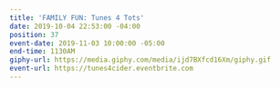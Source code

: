 ```yaml
---
title: 'FAMILY FUN: Tunes 4 Tots'
date: 2019-10-04 22:53:00 -04:00
position: 37
event-date: 2019-11-03 10:00:00 -05:00
end-time: 1130AM
giphy-url: https://media.giphy.com/media/ijd7BXfcd16Xm/giphy.gif
event-url: https://tunes4cider.eventbrite.com
---
```


